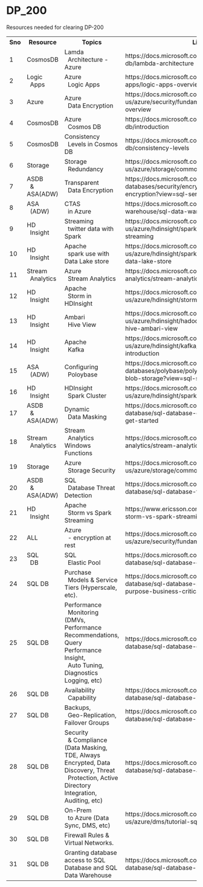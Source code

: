 # DP_200
Resources needed for clearing DP-200

<table class="tg">
  <tr>
    <th class="tg-0lax">Sno</th>
    <th class="tg-0lax">Resource</th>
    <th class="tg-0lax">Topics</th>
    <th class="tg-0lax">Links</th>
    <th class="tg-0lax">Youtube</th>
  </tr>
  <tr>
    <td class="tg-0lax">1</td>
    <td class="tg-0lax">CosmosDB</td>
    <td class="tg-0lax">Lamda<br>&nbsp;&nbsp;Architecture - Azure</td>
    <td class="tg-0lax">https://docs.microsoft.com/en-us/azure/cosmos-db/lambda-architecture</td>
    <td class="tg-0lax">https://www.youtube.com/watch?v=AY2ucu4HgeQ</td>
  </tr>
  <tr>
    <td class="tg-0lax">2</td>
    <td class="tg-0lax">Logic<br>&nbsp;&nbsp;Apps</td>
    <td class="tg-0lax">Azure<br>&nbsp;&nbsp;Logic Apps</td>
    <td class="tg-0lax">https://docs.microsoft.com/en-us/azure/logic-apps/logic-apps-overview</td>
    <td class="tg-0lax"> </td>
  </tr>
  <tr>
    <td class="tg-0lax">3</td>
    <td class="tg-0lax">Azure</td>
    <td class="tg-0lax">Azure<br>&nbsp;&nbsp;Data Encryption</td>
    <td class="tg-0lax">https://docs.microsoft.com/en-us/azure/security/fundamentals/encryption-overview</td>
    <td class="tg-0lax"> </td>
  </tr>
  <tr>
    <td class="tg-0lax">4</td>
    <td class="tg-0lax">CosmosDB</td>
    <td class="tg-0lax">Azure<br>&nbsp;&nbsp;Cosmos DB</td>
    <td class="tg-0lax">https://docs.microsoft.com/en-us/azure/cosmos-db/introduction</td>
    <td class="tg-0lax"> </td>
  </tr>
  <tr>
    <td class="tg-0lax">5</td>
    <td class="tg-0lax">CosmosDB</td>
    <td class="tg-0lax">Consistency<br>&nbsp;&nbsp;Levels in Cosmos DB</td>
    <td class="tg-0lax">https://docs.microsoft.com/en-us/azure/cosmos-db/consistency-levels</td>
    <td class="tg-0lax"> </td>
  </tr>
  <tr>
    <td class="tg-0lax">6</td>
    <td class="tg-0lax">Storage</td>
    <td class="tg-0lax">Storage<br>&nbsp;&nbsp;Redundancy</td>
    <td class="tg-0lax">https://docs.microsoft.com/en-us/azure/storage/common/storage-redundancy</td>
    <td class="tg-0lax"> </td>
  </tr>
  <tr>
    <td class="tg-0lax">7</td>
    <td class="tg-0lax">ASDB<br>&nbsp;&nbsp;&amp; ASA(ADW)</td>
    <td class="tg-0lax">Transparent<br>&nbsp;&nbsp;Data Encryption</td>
    <td class="tg-0lax">https://docs.microsoft.com/en-us/sql/relational-databases/security/encryption/transparent-data-encryption?view=sql-server-ver15</td>
    <td class="tg-0lax"> </td>
  </tr>
  <tr>
    <td class="tg-0lax">8</td>
    <td class="tg-0lax">ASA<br>&nbsp;&nbsp;(ADW)</td>
    <td class="tg-0lax">CTAS<br>&nbsp;&nbsp;in Azure</td>
    <td class="tg-0lax">https://docs.microsoft.com/en-us/azure/sql-data-warehouse/sql-data-warehouse-develop-ctas</td>
    <td class="tg-0lax"> </td>
  </tr>
  <tr>
    <td class="tg-0lax">9</td>
    <td class="tg-0lax">HD<br>&nbsp;&nbsp;Insight</td>
    <td class="tg-0lax">Streaming<br>&nbsp;&nbsp;twitter data with Spark</td>
    <td class="tg-0lax">https://docs.microsoft.com/en-us/azure/hdinsight/spark/apache-spark-eventhub-streaming</td>
    <td class="tg-0lax">https://www.youtube.com/watch?v=sJ02fNsor3M</td>
  </tr>
  <tr>
    <td class="tg-0lax">10</td>
    <td class="tg-0lax">HD<br>&nbsp;&nbsp;Insight</td>
    <td class="tg-0lax">Apache<br>&nbsp;&nbsp;spark use with Data Lake store</td>
    <td class="tg-0lax">https://docs.microsoft.com/en-us/azure/hdinsight/spark/apache-spark-use-with-data-lake-store</td>
    <td class="tg-0lax"> </td>
  </tr>
  <tr>
    <td class="tg-0lax">11</td>
    <td class="tg-0lax">Stream<br>&nbsp;&nbsp;Analytics</td>
    <td class="tg-0lax">Azure<br>&nbsp;&nbsp;Stream Analytics</td>
    <td class="tg-0lax">https://docs.microsoft.com/en-us/azure/stream-analytics/stream-analytics-introduction</td>
    <td class="tg-0lax">https://www.youtube.com/watch?v=sJ02fNsor3M</td>
  </tr>
  <tr>
    <td class="tg-0lax">12</td>
    <td class="tg-0lax">HD<br>&nbsp;&nbsp;Insight</td>
    <td class="tg-0lax">Apache<br>&nbsp;&nbsp;Storm in HDInsight</td>
    <td class="tg-0lax">https://docs.microsoft.com/en-us/azure/hdinsight/storm/apache-storm-overview</td>
    <td class="tg-0lax"> </td>
  </tr>
  <tr>
    <td class="tg-0lax">13</td>
    <td class="tg-0lax">HD<br>&nbsp;&nbsp;Insight</td>
    <td class="tg-0lax">Ambari<br>&nbsp;&nbsp;Hive View</td>
    <td class="tg-0lax">https://docs.microsoft.com/en-us/azure/hdinsight/hadoop/apache-hadoop-use-hive-ambari-view</td>
    <td class="tg-0lax"> </td>
  </tr>
  <tr>
    <td class="tg-0lax">14</td>
    <td class="tg-0lax">HD<br>&nbsp;&nbsp;Insight</td>
    <td class="tg-0lax">Apache<br>&nbsp;&nbsp;Kafka</td>
    <td class="tg-0lax">https://docs.microsoft.com/en-us/azure/hdinsight/kafka/apache-kafka-introduction</td>
    <td class="tg-0lax"> </td>
  </tr>
  <tr>
    <td class="tg-0lax">15</td>
    <td class="tg-0lax">ASA<br>&nbsp;&nbsp;(ADW)</td>
    <td class="tg-0lax">Configuring<br>&nbsp;&nbsp;Poloybase</td>
    <td class="tg-0lax">https://docs.microsoft.com/en-us/sql/relational-databases/polybase/polybase-configure-azure-blob-storage?view=sql-server-ver15</td>
    <td class="tg-0lax"> </td>
  </tr>
  <tr>
    <td class="tg-0lax">16</td>
    <td class="tg-0lax">HD<br>&nbsp;&nbsp;Insight</td>
    <td class="tg-0lax">HDInsight<br>&nbsp;&nbsp;Spark Cluster</td>
    <td class="tg-0lax">https://docs.microsoft.com/en-us/azure/hdinsight/spark/apache-spark-overview</td>
    <td class="tg-0lax"> </td>
  </tr>
  <tr>
    <td class="tg-0lax">17</td>
    <td class="tg-0lax">ASDB<br>&nbsp;&nbsp;&amp; ASA(ADW)</td>
    <td class="tg-0lax">Dynamic<br>&nbsp;&nbsp;Data Masking</td>
    <td class="tg-0lax">https://docs.microsoft.com/en-us/azure/sql-database/sql-database-dynamic-data-masking-get-started</td>
    <td class="tg-0lax"> </td>
  </tr>
  <tr>
    <td class="tg-0lax">18</td>
    <td class="tg-0lax">Stream<br>&nbsp;&nbsp;Analytics</td>
    <td class="tg-0lax">Stream<br>&nbsp;&nbsp;Analytics Windows Functions</td>
    <td class="tg-0lax">https://docs.microsoft.com/en-us/azure/stream-analytics/stream-analytics-window-functions</td>
    <td class="tg-0lax"> </td>
  </tr>
  <tr>
    <td class="tg-0lax">19</td>
    <td class="tg-0lax">Storage</td>
    <td class="tg-0lax">Azure<br>&nbsp;&nbsp;Storage Security</td>
    <td class="tg-0lax">https://docs.microsoft.com/en-us/azure/storage/common/storage-security-guide</td>
    <td class="tg-0lax"> </td>
  </tr>
  <tr>
    <td class="tg-0lax">20</td>
    <td class="tg-0lax">ASDB<br>&nbsp;&nbsp;&amp; ASA(ADW)</td>
    <td class="tg-0lax">SQL<br>&nbsp;&nbsp;Database Threat Detection</td>
    <td class="tg-0lax">https://docs.microsoft.com/en-us/azure/sql-database/sql-database-threat-detection</td>
    <td class="tg-0lax"> </td>
  </tr>
  <tr>
    <td class="tg-0lax">21</td>
    <td class="tg-0lax">HD<br>&nbsp;&nbsp;Insight</td>
    <td class="tg-0lax">Apache<br>&nbsp;&nbsp;Storm vs Spark Streaming</td>
    <td class="tg-0lax">https://www.ericsson.com/en/blog/2015/7/apache-storm-vs-spark-streaming</td>
    <td class="tg-0lax"> </td>
  </tr>
  <tr>
    <td class="tg-0lax">22</td>
    <td class="tg-0lax">ALL</td>
    <td class="tg-0lax">Azure<br>&nbsp;&nbsp;- encryption at rest</td>
    <td class="tg-0lax">https://docs.microsoft.com/en-us/azure/security/fundamentals/encryption-atrest</td>
    <td class="tg-0lax"> </td>
  </tr>
  <tr>
    <td class="tg-0lax">23</td>
    <td class="tg-0lax">SQL<br>&nbsp;&nbsp;DB</td>
    <td class="tg-0lax">SQL<br>&nbsp;&nbsp;Elastic Pool</td>
    <td class="tg-0lax">https://docs.microsoft.com/en-us/azure/sql-database/sql-database-elastic-pool</td>
    <td class="tg-0lax"> </td>
  </tr>
  <tr>
    <td class="tg-0lax">24</td>
    <td class="tg-0lax">SQL DB</td>
    <td class="tg-0lax">Purchase<br>&nbsp;&nbsp;Models &amp; Service Tiers (Hyperscale, etc).</td>
    <td class="tg-0lax">https://docs.microsoft.com/en-us/azure/sql-database/sql-database-service-tiers-general-purpose-business-critical</td>
    <td class="tg-0lax"> </td>
  </tr>
  <tr>
    <td class="tg-0lax">25</td>
    <td class="tg-0lax">SQL DB</td>
    <td class="tg-0lax">Performance<br>&nbsp;&nbsp;Monitoring (DMVs, Performance Recommendations, Query Performance Insight,<br>&nbsp;&nbsp;Auto Tuning, Diagnostics Logging, etc)</td>
    <td class="tg-0lax">https://docs.microsoft.com/en-us/azure/sql-database/sql-database-query-performance</td>
    <td class="tg-0lax"> </td>
  </tr>
  <tr>
    <td class="tg-0lax">26</td>
    <td class="tg-0lax">SQL DB</td>
    <td class="tg-0lax">Availability<br>&nbsp;&nbsp;Capability</td>
    <td class="tg-0lax">https://docs.microsoft.com/en-us/azure/sql-database/sql-database-high-availability</td>
    <td class="tg-0lax"> </td>
  </tr>
  <tr>
    <td class="tg-0lax">27</td>
    <td class="tg-0lax">SQL DB</td>
    <td class="tg-0lax">Backups,<br>&nbsp;&nbsp;Geo-Replication, Failover Groups</td>
    <td class="tg-0lax">https://docs.microsoft.com/en-us/azure/sql-database/sql-database-business-continuity</td>
    <td class="tg-0lax"> </td>
  </tr>
  <tr>
    <td class="tg-0lax">28</td>
    <td class="tg-0lax">SQL DB</td>
    <td class="tg-0lax">Security<br>&nbsp;&nbsp;&amp; Compliance (Data Masking, TDE, Always Encrypted, Data Discovery, Threat<br>&nbsp;&nbsp;Protection, Active Directory Integration, Auditing, etc)</td>
    <td class="tg-0lax">https://docs.microsoft.com/en-us/azure/sql-database/sql-database-auditing</td>
    <td class="tg-0lax"> </td>
  </tr>
  <tr>
    <td class="tg-0lax">29</td>
    <td class="tg-0lax">SQL DB</td>
    <td class="tg-0lax">On-Prem<br>&nbsp;&nbsp;to Azure (Data Sync, DMS, etc)</td>
    <td class="tg-0lax">https://docs.microsoft.com/en-us/azure/dms/tutorial-sql-server-to-azure-sql</td>
    <td class="tg-0lax"> </td>
  </tr>
  <tr>
    <td class="tg-0lax">30</td>
    <td class="tg-0lax">SQL DB</td>
    <td class="tg-0lax">Firewall Rules &amp; Virtual Networks.</td>
    <td class="tg-0lax"> </td>
    <td class="tg-0lax"> </td>
  </tr>
    <tr>
    <td class="tg-0lax">31</td>
    <td class="tg-0lax">SQL DB
</td>
    <td class="tg-0lax">Granting database access to SQL Database and SQL Data Warehouse</td>
    <td class="tg-0lax">https://docs.microsoft.com/en-us/azure/sql-database/sql-database-manage-logins</td>
    <td class="tg-0lax"> </td>
  </tr>
</table>
